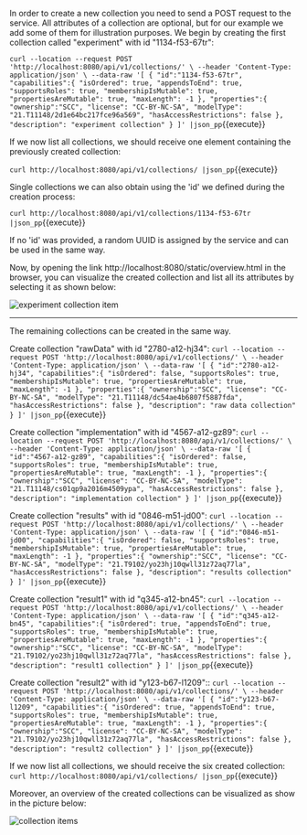 In order to create a new collection you need to send a POST request to the service. 
All attributes of a collection are optional, but for our example we add some of them
for illustration purposes. We begin by creating the first collection called "experiment" with id "1134-f53-67tr":

`curl --location --request POST 'http://localhost:8080/api/v1/collections/' \
--header 'Content-Type: application/json' \
--data-raw '[
    {
    "id":"1134-f53-67tr",
    "capabilities":{
        "isOrdered": true,
        "appendsToEnd": true,
        "supportsRoles": true,
        "membershipIsMutable": true,
        "propertiesAreMutable": true,
        "maxLength": -1
    },
    "properties":{
        "ownership":"SCC",
        "license": "CC-BY-NC-SA",
        "modelType": "21.T11148/2d1e64bc217fce96a569",
        "hasAccessRestrictions": false
    },
   "description": "experiment collection"
   }
]' |json_pp`{{execute}}

If we now list all collections, we should receive one element containing the 
previously created collection:

`curl http://localhost:8080/api/v1/collections/ |json_pp`{{execute}}

Single collections we can also obtain using the 'id' we defined during the creation process:

`curl http://localhost:8080/api/v1/collections/1134-f53-67tr |json_pp`{{execute}}

If no 'id' was provided, a random UUID is assigned by the service and can be used in the same way.

Now, by opening the link http://localhost:8080/static/overview.html in the browser, you can visualize the created collection and list all its attributes by selecting it as shown below:

![experiment collection item](https://github.com/sabrineChe/katacoda-scenarios/blob/master/collection-api/images/experimentCollection.png)

---

The remaining collections can be created in the same way. 

Create collection "rawData" with id "2780-a12-hj34":
`curl --location --request POST 'http://localhost:8080/api/v1/collections/' \
--header 'Content-Type: application/json' \
--data-raw '[
    {
    "id":"2780-a12-hj34",
    "capabilities":{
        "isOrdered": false,
        "supportsRoles": true,
        "membershipIsMutable": true,
        "propertiesAreMutable": true,
        "maxLength": -1
    },
    "properties":{
        "ownership":"SCC",
        "license": "CC-BY-NC-SA",
        "modelType": "21.T11148/dc54ae4b6807f5887fda",
        "hasAccessRestrictions": false
    },
   "description": "raw data collection"
   }
]' |json_pp`{{execute}}


Create collection "implementation" with id "4567-a12-gz89":
`curl --location --request POST 'http://localhost:8080/api/v1/collections/' \
--header 'Content-Type: application/json' \
--data-raw '[
    {
    "id":"4567-a12-gz89",
    "capabilities":{
        "isOrdered": false,
        "supportsRoles": true,
        "membershipIsMutable": true,
        "propertiesAreMutable": true,
        "maxLength": -1
    },
    "properties":{
        "ownership":"SCC",
        "license": "CC-BY-NC-SA",
        "modelType": "21.T11148/cs01qp9a2016m4509ypa",
        "hasAccessRestrictions": false
    },
   "description": "implementation collection"
   }
]' |json_pp`{{execute}}

Create collection "results" with id "0846-m51-jd00":
`curl --location --request POST 'http://localhost:8080/api/v1/collections/' \
--header 'Content-Type: application/json' \
--data-raw '[
    {
    "id":"0846-m51-jd00",
    "capabilities":{
        "isOrdered": false,
        "supportsRoles": true,
        "membershipIsMutable": true,
        "propertiesAreMutable": true,
        "maxLength": -1
    },
    "properties":{
        "ownership":"SCC",
        "license": "CC-BY-NC-SA",
        "modelType": "21.T9102/yo23hj10qwll31z72aq77la",
        "hasAccessRestrictions": false
    },
   "description": "results collection"
   }
]' |json_pp`{{execute}}

Create collection "result1" with id "q345-a12-bn45":
`curl --location --request POST 'http://localhost:8080/api/v1/collections/' \
--header 'Content-Type: application/json' \
--data-raw '[
    {
    "id":"q345-a12-bn45",
    "capabilities":{
        "isOrdered": true,
        "appendsToEnd": true,
        "supportsRoles": true,
        "membershipIsMutable": true,
        "propertiesAreMutable": true,
        "maxLength": -1
    },
    "properties":{
        "ownership":"SCC",
        "license": "CC-BY-NC-SA",
        "modelType": "21.T9102/yo23hj10qwll31z72aq77la",
        "hasAccessRestrictions": false
    },
   "description": "result1 collection"
   }
]' |json_pp`{{execute}}

Create collection "result2" with id "y123-b67-l1209"::
`curl --location --request POST 'http://localhost:8080/api/v1/collections/' \
--header 'Content-Type: application/json' \
--data-raw '[
    {
    "id":"y123-b67-l1209",
    "capabilities":{
        "isOrdered": true,
        "appendsToEnd": true,
        "supportsRoles": true,
        "membershipIsMutable": true,
        "propertiesAreMutable": true,
        "maxLength": -1
    },
    "properties":{
        "ownership":"SCC",
        "license": "CC-BY-NC-SA",
        "modelType": "21.T9102/yo23hj10qwll31z72aq77la",
        "hasAccessRestrictions": false
    },
   "description": "result2 collection"
   }
]' |json_pp`{{execute}}

If we now list all collections, we should receive the six created collection:
`curl http://localhost:8080/api/v1/collections/ |json_pp`{{execute}}

Moreover, an overview of the created collections can be visualized as show in the picture below:

![collection items](images/collectionsItems.png)
